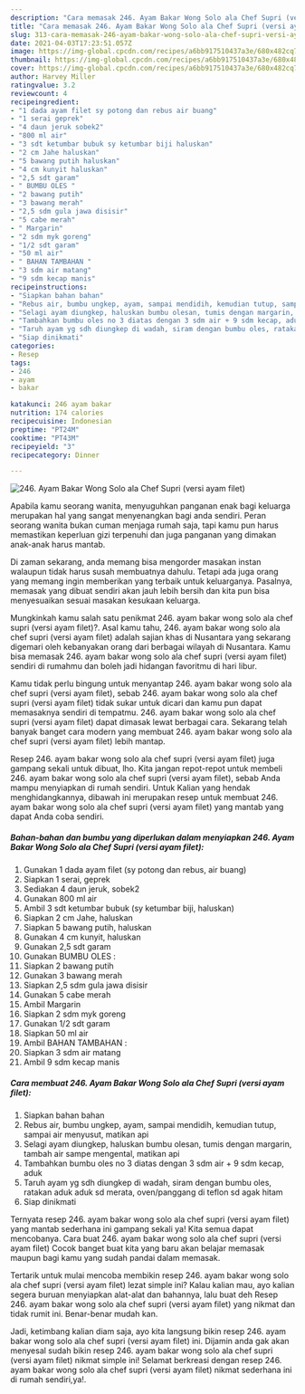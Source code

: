 ```yaml
---
description: "Cara memasak 246. Ayam Bakar Wong Solo ala Chef Supri (versi ayam filet) yang lezat dan Mudah Dibuat"
title: "Cara memasak 246. Ayam Bakar Wong Solo ala Chef Supri (versi ayam filet) yang lezat dan Mudah Dibuat"
slug: 313-cara-memasak-246-ayam-bakar-wong-solo-ala-chef-supri-versi-ayam-filet-yang-lezat-dan-mudah-dibuat
date: 2021-04-03T17:23:51.057Z
image: https://img-global.cpcdn.com/recipes/a6bb917510437a3e/680x482cq70/246-ayam-bakar-wong-solo-ala-chef-supri-versi-ayam-filet-foto-resep-utama.jpg
thumbnail: https://img-global.cpcdn.com/recipes/a6bb917510437a3e/680x482cq70/246-ayam-bakar-wong-solo-ala-chef-supri-versi-ayam-filet-foto-resep-utama.jpg
cover: https://img-global.cpcdn.com/recipes/a6bb917510437a3e/680x482cq70/246-ayam-bakar-wong-solo-ala-chef-supri-versi-ayam-filet-foto-resep-utama.jpg
author: Harvey Miller
ratingvalue: 3.2
reviewcount: 4
recipeingredient:
- "1 dada ayam filet sy potong dan rebus air buang"
- "1 serai geprek"
- "4 daun jeruk sobek2"
- "800 ml air"
- "3 sdt ketumbar bubuk sy ketumbar biji haluskan"
- "2 cm Jahe haluskan"
- "5 bawang putih haluskan"
- "4 cm kunyit haluskan"
- "2,5 sdt garam"
- " BUMBU OLES "
- "2 bawang putih"
- "3 bawang merah"
- "2,5 sdm gula jawa disisir"
- "5 cabe merah"
- " Margarin"
- "2 sdm myk goreng"
- "1/2 sdt garam"
- "50 ml air"
- " BAHAN TAMBAHAN "
- "3 sdm air matang"
- "9 sdm kecap manis"
recipeinstructions:
- "Siapkan bahan bahan"
- "Rebus air, bumbu ungkep, ayam, sampai mendidih, kemudian tutup, sampai air menyusut, matikan api"
- "Selagi ayam diungkep, haluskan bumbu olesan, tumis dengan margarin, tambah air sampe mengental, matikan api"
- "Tambahkan bumbu oles no 3 diatas dengan 3 sdm air + 9 sdm kecap, aduk"
- "Taruh ayam yg sdh diungkep di wadah, siram dengan bumbu oles, ratakan aduk aduk sd merata, oven/panggang di teflon sd agak hitam"
- "Siap dinikmati"
categories:
- Resep
tags:
- 246
- ayam
- bakar

katakunci: 246 ayam bakar 
nutrition: 174 calories
recipecuisine: Indonesian
preptime: "PT24M"
cooktime: "PT43M"
recipeyield: "3"
recipecategory: Dinner

---
```



![246. Ayam Bakar Wong Solo ala Chef Supri (versi ayam filet)](https://img-global.cpcdn.com/recipes/a6bb917510437a3e/680x482cq70/246-ayam-bakar-wong-solo-ala-chef-supri-versi-ayam-filet-foto-resep-utama.jpg)

Apabila kamu seorang wanita, menyuguhkan panganan enak bagi keluarga merupakan hal yang sangat menyenangkan bagi anda sendiri. Peran seorang  wanita bukan cuman menjaga rumah saja, tapi kamu pun harus memastikan keperluan gizi terpenuhi dan juga panganan yang dimakan anak-anak harus mantab.

Di zaman  sekarang, anda memang bisa mengorder masakan instan walaupun tidak harus susah membuatnya dahulu. Tetapi ada juga orang yang memang ingin memberikan yang terbaik untuk keluarganya. Pasalnya, memasak yang dibuat sendiri akan jauh lebih bersih dan kita pun bisa menyesuaikan sesuai masakan kesukaan keluarga. 



Mungkinkah kamu salah satu penikmat 246. ayam bakar wong solo ala chef supri (versi ayam filet)?. Asal kamu tahu, 246. ayam bakar wong solo ala chef supri (versi ayam filet) adalah sajian khas di Nusantara yang sekarang digemari oleh kebanyakan orang dari berbagai wilayah di Nusantara. Kamu bisa memasak 246. ayam bakar wong solo ala chef supri (versi ayam filet) sendiri di rumahmu dan boleh jadi hidangan favoritmu di hari libur.

Kamu tidak perlu bingung untuk menyantap 246. ayam bakar wong solo ala chef supri (versi ayam filet), sebab 246. ayam bakar wong solo ala chef supri (versi ayam filet) tidak sukar untuk dicari dan kamu pun dapat memasaknya sendiri di tempatmu. 246. ayam bakar wong solo ala chef supri (versi ayam filet) dapat dimasak lewat berbagai cara. Sekarang telah banyak banget cara modern yang membuat 246. ayam bakar wong solo ala chef supri (versi ayam filet) lebih mantap.

Resep 246. ayam bakar wong solo ala chef supri (versi ayam filet) juga gampang sekali untuk dibuat, lho. Kita jangan repot-repot untuk membeli 246. ayam bakar wong solo ala chef supri (versi ayam filet), sebab Anda mampu menyiapkan di rumah sendiri. Untuk Kalian yang hendak menghidangkannya, dibawah ini merupakan resep untuk membuat 246. ayam bakar wong solo ala chef supri (versi ayam filet) yang mantab yang dapat Anda coba sendiri.

<!--inarticleads1-->

##### Bahan-bahan dan bumbu yang diperlukan dalam menyiapkan 246. Ayam Bakar Wong Solo ala Chef Supri (versi ayam filet):

1. Gunakan 1 dada ayam filet (sy potong dan rebus, air buang)
1. Siapkan 1 serai, geprek
1. Sediakan 4 daun jeruk, sobek2
1. Gunakan 800 ml air
1. Ambil 3 sdt ketumbar bubuk (sy ketumbar biji, haluskan)
1. Siapkan 2 cm Jahe, haluskan
1. Siapkan 5 bawang putih, haluskan
1. Gunakan 4 cm kunyit, haluskan
1. Gunakan 2,5 sdt garam
1. Gunakan  BUMBU OLES :
1. Siapkan 2 bawang putih
1. Gunakan 3 bawang merah
1. Siapkan 2,5 sdm gula jawa disisir
1. Gunakan 5 cabe merah
1. Ambil  Margarin
1. Siapkan 2 sdm myk goreng
1. Gunakan 1/2 sdt garam
1. Siapkan 50 ml air
1. Ambil  BAHAN TAMBAHAN :
1. Siapkan 3 sdm air matang
1. Ambil 9 sdm kecap manis




<!--inarticleads2-->

##### Cara membuat 246. Ayam Bakar Wong Solo ala Chef Supri (versi ayam filet):

1. Siapkan bahan bahan
1. Rebus air, bumbu ungkep, ayam, sampai mendidih, kemudian tutup, sampai air menyusut, matikan api
1. Selagi ayam diungkep, haluskan bumbu olesan, tumis dengan margarin, tambah air sampe mengental, matikan api
1. Tambahkan bumbu oles no 3 diatas dengan 3 sdm air + 9 sdm kecap, aduk
1. Taruh ayam yg sdh diungkep di wadah, siram dengan bumbu oles, ratakan aduk aduk sd merata, oven/panggang di teflon sd agak hitam
1. Siap dinikmati




Ternyata resep 246. ayam bakar wong solo ala chef supri (versi ayam filet) yang mantab sederhana ini gampang sekali ya! Kita semua dapat mencobanya. Cara buat 246. ayam bakar wong solo ala chef supri (versi ayam filet) Cocok banget buat kita yang baru akan belajar memasak maupun bagi kamu yang sudah pandai dalam memasak.

Tertarik untuk mulai mencoba membikin resep 246. ayam bakar wong solo ala chef supri (versi ayam filet) lezat simple ini? Kalau kalian mau, ayo kalian segera buruan menyiapkan alat-alat dan bahannya, lalu buat deh Resep 246. ayam bakar wong solo ala chef supri (versi ayam filet) yang nikmat dan tidak rumit ini. Benar-benar mudah kan. 

Jadi, ketimbang kalian diam saja, ayo kita langsung bikin resep 246. ayam bakar wong solo ala chef supri (versi ayam filet) ini. Dijamin anda gak akan menyesal sudah bikin resep 246. ayam bakar wong solo ala chef supri (versi ayam filet) nikmat simple ini! Selamat berkreasi dengan resep 246. ayam bakar wong solo ala chef supri (versi ayam filet) nikmat sederhana ini di rumah sendiri,ya!.

